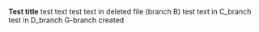 **Test title**
test text
test text in deleted file (branch B)
test text in C_branch
test in D_branch
G-branch created
